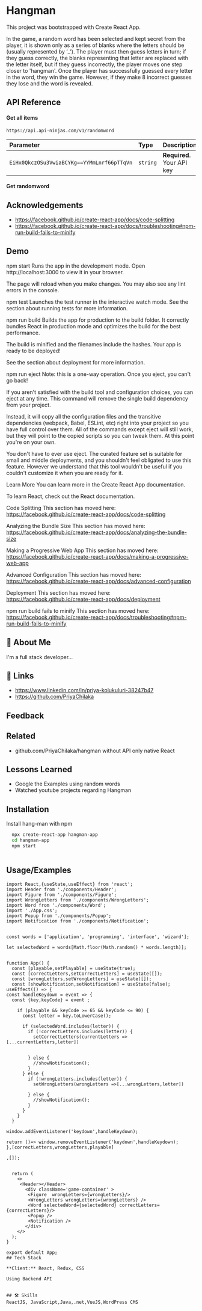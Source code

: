 
# Hangman
This project was bootstrapped with Create React App.

In the game, a random word has been selected and kept secret from the player, it is shown only as a
series of blanks where the letters should be (usually represented by ‘_’). The player must then guess
letters in turn; if they guess correctly, the blanks representing that letter are replaced with the letter
itself, but if they guess incorrectly, the player moves one step closer to &#39;hangman&#39;. Once the player
has successfully guessed every letter in the word, they win the game. However, if they make 8
incorrect guesses they lose and the word is revealed.


## API Reference

#### Get all items

```http
https://api.api-ninjas.com/v1/randomword
```

| Parameter | Type     | Description                |
| :-------- | :------- | :------------------------- |
| `EiHx0QkczOSu3VwiaBCYKg==YYMmLnrf66pTTqVn` | `string` | **Required**. Your API key |

#### Get randomword



## Acknowledgements

 - https://facebook.github.io/create-react-app/docs/code-splitting
 - https://facebook.github.io/create-react-app/docs/troubleshooting#npm-run-build-fails-to-minify

## Demo

npm start
Runs the app in the development mode.
Open http://localhost:3000 to view it in your browser.

The page will reload when you make changes.
You may also see any lint errors in the console.

npm test
Launches the test runner in the interactive watch mode.
See the section about running tests for more information.

npm run build
Builds the app for production to the build folder.
It correctly bundles React in production mode and optimizes the build for the best performance.

The build is minified and the filenames include the hashes.
Your app is ready to be deployed!

See the section about deployment for more information.

npm run eject
Note: this is a one-way operation. Once you eject, you can't go back!

If you aren't satisfied with the build tool and configuration choices, you can eject at any time. This command will remove the single build dependency from your project.

Instead, it will copy all the configuration files and the transitive dependencies (webpack, Babel, ESLint, etc) right into your project so you have full control over them. All of the commands except eject will still work, but they will point to the copied scripts so you can tweak them. At this point you're on your own.

You don't have to ever use eject. The curated feature set is suitable for small and middle deployments, and you shouldn't feel obligated to use this feature. However we understand that this tool wouldn't be useful if you couldn't customize it when you are ready for it.

Learn More
You can learn more in the Create React App documentation.

To learn React, check out the React documentation.

Code Splitting
This section has moved here: https://facebook.github.io/create-react-app/docs/code-splitting

Analyzing the Bundle Size
This section has moved here: https://facebook.github.io/create-react-app/docs/analyzing-the-bundle-size

Making a Progressive Web App
This section has moved here: https://facebook.github.io/create-react-app/docs/making-a-progressive-web-app

Advanced Configuration
This section has moved here: https://facebook.github.io/create-react-app/docs/advanced-configuration

Deployment
This section has moved here: https://facebook.github.io/create-react-app/docs/deployment

npm run build fails to minify
This section has moved here: https://facebook.github.io/create-react-app/docs/troubleshooting#npm-run-build-fails-to-minify


## 🚀 About Me
I'm a full stack developer...


## 🔗 Links
 - https://www.linkedin.com/in/priya-kolukuluri-38247b47
 - https://github.com/PriyaChilaka

## Feedback




## Related
- github.com/PriyaChilaka/hangman  without API only native React

## Lessons Learned

 - Google the Examples using random words
 - Watched youtube projects regarding Hangman
 

## Installation

Install hang-man with npm

```bash
  npx create-react-app hangman-app
  cd hangman-app
  npm start
  
```
    
## Usage/Examples

```React JS
import React,{useState,useEffect} from 'react';
import Header from './components/Header';
import Figure from './components/Figure';
import WrongLetters from './components/WrongLetters';
import Word from './components/Word';
import './App.css';
import Popup from './components/Popup';
import Notification from './components/Notification';


const words = ['application', 'programming', 'interface', 'wizard'];

let selectedWord = words[Math.floor(Math.random() * words.length)];


function App() {
  const [playable,setPlayable] = useState(true);
  const [correctLetters,setCorrectLetters] = useState([]);
  const [wrongLetters,setWrongLetters] = useState([]);
  const [showNotification,setNotification] = useState(false);
useEffect(() => {
const handleKeydown = event => {
  const {key,keyCode} = event ;
  
    if (playable && keyCode >= 65 && keyCode <= 90) {
      const letter = key.toLowerCase();

      if (selectedWord.includes(letter)) {
        if (!correctLetters.includes(letter)) {
          setCorrectLetters(currentLetters => [...currentLetters,letter])

          
        } else {
          //showNotification();
        }
      } else {
        if (!wrongLetters.includes(letter)) {
          setWrongLetters(wrongLetters =>[...wrongLetters,letter])
          
        } else {
          //showNotification();
        }
      }
    }
  }

window.addEventListener('keydown',handleKeydown);

return ()=> window.removeEventListener('keydown',handleKeydown);
},[correctLetters,wrongLetters,playable]

,[]);

  
  return (
    <>
     <Header></Header>
       <div className='game-container' >
        <Figure  wrongLetters={wrongLetters}/>
        <WrongLetters wrongLetters={wrongLetters} />
        <Word selectedWord={selectedWord} correctLetters={correctLetters}/>
        <Popup />
        <Notification />
       </div>
    </>
  );
}

export default App;
## Tech Stack

**Client:** React, Redux, CSS

Using Backend API


## 🛠 Skills
ReactJS, JavaScript,Java,.net,VueJS,WordPress CMS

